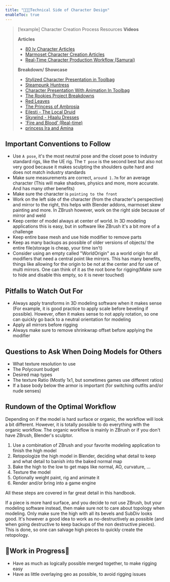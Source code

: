 ```yaml
---
title: "👩🏽‍💻Technical Side of Character Design"
enableToc: true
---
```


>[!example] Character Creation Process Resources
>**Videos**
>
>**Articles**
>- [80 lv Character Articles](https://80.lv/articles/character-art/)
>- [Marmoset Character Creation Articles](https://marmoset.co/category/toolbag-tutorials/character/)
>- [Real-Time Character Production Workflow (Samurai)](https://discover.therookies.co/2021/05/06/real-time-character-production-workflow-for-games/)
>
>**Breakdown/ Showcase**
>- [Stylized Character Presentation in Toolbag](https://marmoset.co/posts/stylized-character-presentation-in-toolbag/)
>- [Steampunk Huntress](https://3dtotal.com/tutorials/t/3d-character-sculpting-a-guide#article-introduction)
>- [Character Presentation With Animation In Toolbag](https://marmoset.co/posts/level-up-your-character-presentation-with-animation-in-toolbag/)
>- [The Rookies Project Breakdowns](https://www.therookies.co/projects)
>- [Red Leaves](https://www.therookies.co/projects/24395)
>- [The Princess of Ambrosia](https://www.therookies.co/projects/26638)
>- [Eilesti - The Local Druid](https://www.therookies.co/projects/22802)
>- [Skywind - Hlaalu Dresses](https://www.therookies.co/projects/28231)
>- ['Fire and Blood' (Real-time)](https://www.therookies.co/projects/24581)
>- [princess Ira and Amina](https://www.therookies.co/projects/29502)


## Important Conventions to Follow
- Use `A pose`, it's the most neutral pose and the closet pose to industry standard rigs, like the UE rig. The `T pose` is the second best but also not very good because it makes sculpting the shoulders quite hard and does not match industry standards
- Make sure measurements are correct, `around 1.7m` for an average character (This will make shadows, physics and more, more accurate. And has many other benefits)
- Make sure the character is `pointing to the front`
- Work on the left side of the character (from the character's perspective) and mirror to the right, this helps with Blender addons, marmoset skew painting and more. In ZBrush however, work on the right side because of mirror and weld
- Keep center of model always at center of world. In 3D modeling applications this is easy, but in software like ZBrush it's a bit more of a challenge
- Keep entire base mesh and use hide modifier to remove parts
- Keep as many backups as possible of older versions of objects/ the entire file(storage is cheap, your time isn't)
- Consider using an empty called "WorldOrigin" as a world origin for all modifiers that need a central point like mirrors. This has many benefits, things like allowing for the origin to be not at the center and for use of multi mirrors. One can think of it as the root bone for rigging(Make sure to hide and disable this empty, so it is never touched)

## Pitfalls to Watch Out For
- Always apply transforms in 3D modeling software when it makes sense (For example, it is good practice to apply scale before beveling if possible). However, often it makes sense to not apply rotation, so one can quickly go back to a neutral orientation for modeling
- Apply all mirrors before rigging
- Always make sure to remove shrinkwrap offset before applying the modifier

## Questions to Ask When Doing Models for Others
- What texture resolution to use
- The Polycount budget
- Desired map types
- The texture Ratio (Mostly 1x1, but sometimes games use different ratios)
- If a base body below the armor is important (for switching outfits and/or nude senses)


## Rundown of the Optimal Workflow

Depending on if the model is hard surface or organic, the workflow will look a bit different. However, it is totally possible to do everything with the organic workflow. The organic workflow is mainly in ZBrush or if you don't have ZBrush, Blender's sculptor.

1. Use a combination of ZBrush and your favorite modeling application to finish the high model
2. Retopologize the high model in Blender, deciding what detail to keep and what detail to banish into the baked normal map
3. Bake the high to the low to get maps like normal, AO, curvature, ...
4. Texture the model
5. Optionally weight paint, rig and animate it
6. Render and/or bring into a game engine

All these steps are covered in far great detail in this handbook.

If a piece is more hard surface, and you decide to not use ZBrush, but your modeling software instead, then make sure not to care about topology when modeling. Only make sure the high with all its bevels and SubDiv looks good. It's however a good idea to work as no-destructively as possible (and when going destructive to keep backups of the non destructive pieces). This is done, so one can salvage high pieces to quickly create the retopology.

## 🚧Work in Progress🚧
- Have as much as logically possible merged together, to make rigging easy
- Have as little overlaying geo as possible, to avoid rigging issues
